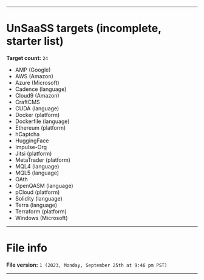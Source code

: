 
***

# UnSaaSS targets (incomplete, starter list)

**Target count:** `24`

- AMP (Google)
- AWS (Amazon)
- Azure (Microsoft)
- Cadence (language)
- Cloud9 (Amazon)
- CraftCMS
- CUDA (language)
- Docker (platform)
- Dockerfile (language)
- Ethereum (platform)
- hCaptcha
- HuggingFace
- Impulse-Org
- Jitsi (platform)
- MetaTrader (platform)
- MQL4 (language)
- MQL5 (language)
- OAth
- OpenQASM (language)
- pCloud (platform)
- Solidity (language)
- Terra (language)
- Terraform (platform)
- Windows (Microsoft)

***

# File info

**File version:** `1 (2023, Monday, September 25th at 9:46 pm PST)`

***
